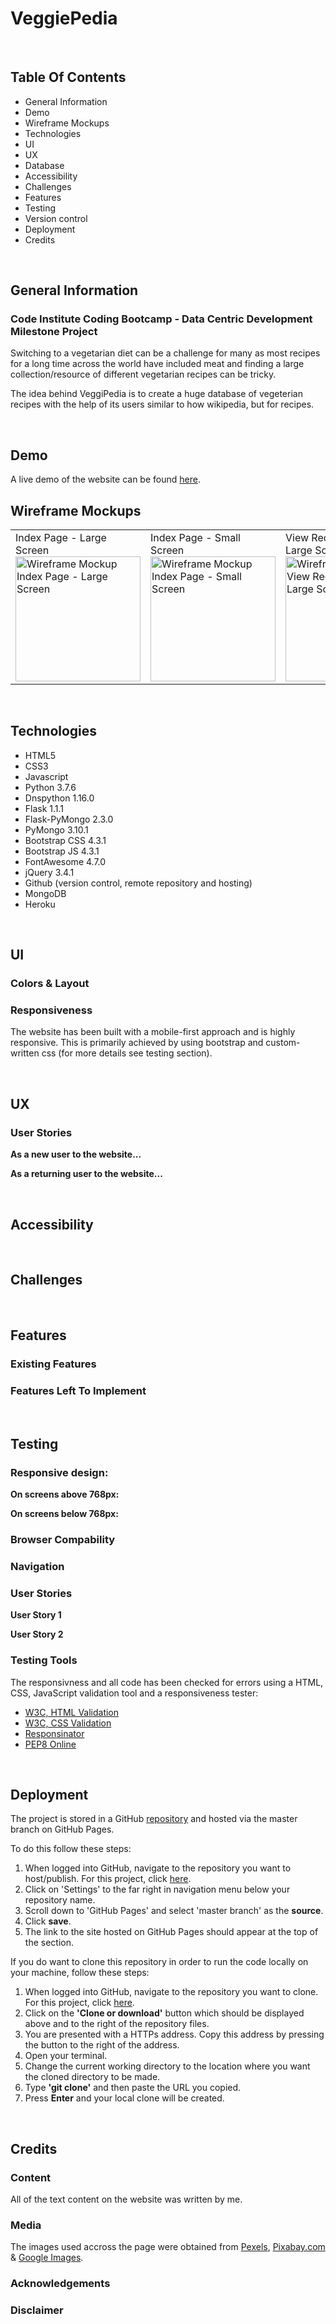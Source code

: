# VeggiePedia

<br/>

## Table Of Contents

- General Information
- Demo
- Wireframe Mockups
- Technologies
- UI
- UX
- Database
- Accessibility
- Challenges
- Features
- Testing
- Version control
- Deployment
- Credits

<br/>

## General Information

### Code Institute Coding Bootcamp - Data Centric Development Milestone Project

Switching to a vegetarian diet can be a challenge for many as most recipes for a long time across the world have included meat
and finding a large collection/resource of different vegetarian recipes can be tricky.

The idea behind VeggiPedia is to create a huge database of vegeterian recipes with the help of its users similar to how wikipedia,
but for recipes.

<br/>

## Demo

A live demo of the website can be found [here](https://codei-cook-book.herokuapp.com/).

## Wireframe Mockups

<table>
   <tr>
    <td>Index Page - Large Screen <img src="#" alt="Wireframe Mockup Index Page - Large Screen" style="width: 200px;"/></td>
    <td>Index Page - Small Screen <img src="#" alt="Wireframe Mockup Index Page - Small Screen" style="width: 200px;"/></td>
    <td>View Recipes Page - Large Screen <img src="#" alt="Wireframe Mockup View Recipes Page - Large Screen" style="width: 200px;"/></td>
    <td>View Recipes Page - Small Screen <img src="#" alt="Wireframe Mockup View Recipes Page - Small Screen" style="width: 200px;"/></td>
    <td>Edit/Add Recipe Page - Large Screen <img src="#" alt="Wireframe Mockup Edit/Add Recipes Page - Large Screen" style="width: 200px;"/></td>
    <td>Edit/Add Recipe Page - Small Screen <img src="#" alt="Wireframe Mockup Edit/Add Recipes Page - Small Screen" style="width: 200px;"/></td>
    </tr>
</table>

<br/>

## Technologies

- HTML5
- CSS3
- Javascript
- Python 3.7.6
- Dnspython 1.16.0
- Flask 1.1.1
- Flask-PyMongo 2.3.0
- PyMongo 3.10.1
- Bootstrap CSS 4.3.1
- Bootstrap JS 4.3.1
- FontAwesome 4.7.0
- jQuery 3.4.1
- Github (version control, remote repository and hosting)
- MongoDB
- Heroku

<br/>

## UI

### Colors & Layout



### Responsiveness

The website has been built with a mobile-first approach and is highly responsive. This is primarily achieved by using bootstrap and custom-written css (for more details see testing section).

<br/>

## UX



### User Stories

**As a new user to the website...**



**As a returning user to the website...**



<br/>

## Accessibility



<br/>

## Challenges



<br/>

## Features

### Existing Features


### Features Left To Implement


<br/>

## Testing

### Responsive design:


**On screens above 768px:**


**On screens below 768px:**


### Browser Compability


### Navigation


### User Stories

**User Story 1**

**User Story 2**

### Testing Tools

The responsivness and all code has been checked for errors using a HTML, CSS, JavaScript validation tool and a responsiveness tester:

- [W3C, HTML Validation](https://validator.w3.org/)
- [W3C, CSS Validation](https://jigsaw.w3.org/css-validator/)
- [Responsinator](https://www.responsinator.com/)
- [PEP8 Online](http://pep8online.com/)

<br/>

## Deployment

The project is stored in a GitHub  [repository](https://github.com/3PU/cook-book-milestone-project) and hosted via the master branch on GitHub Pages.

To do this follow these steps:

1. When logged into GitHub, navigate to the repository you want to host/publish. For this project, click [here](https://github.com/3PU/cook-book-milestone-project).
2. Click on 'Settings' to the far right in navigation menu below your repository name.
3. Scroll down to 'GitHub Pages' and select 'master branch' as the **source**.
4. Click **save**.
5. The link to the site hosted on GitHub Pages should appear at the top of the section.

If you do want to clone this repository in order to run the code locally on your machine, follow these steps:

1. When logged into GitHub, navigate to the repository you want to clone. For this project, click [here](https://github.com/3PU/cook-book-milestone-project).
2. Click on the **'Clone or download'** button which should be displayed above and to the right of the repository files.
3. You are presented with a HTTPs address. Copy this address by pressing the button to the right of the address.
4. Open your terminal.
5. Change the current working directory to the location where you want the cloned directory to be made.
6. Type **'git clone'** and then paste the URL you copied.
7. Press **Enter** and your local clone will be created.

<br/>

## Credits

### Content

All of the text content on the website was written by me.

### Media

The images used accross the page were obtained from [Pexels](https://www.pexels.com/), [Pixabay.com](https://pixabay.com/) & [Google Images](https://images.google.com/).

### Acknowledgements



### Disclaimer

